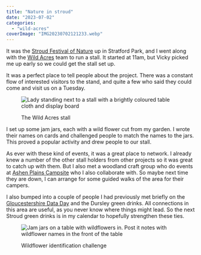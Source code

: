 ```yaml
---
title: "Nature in stroud"
date: "2023-07-02"
categories: 
  - "wild-acres"
coverImage: "IMG20230702121233.webp"
---
```


It was the [Stroud Festival of Nature](https://stroudnature.org/stroud-nature-2023-brochure/) up in Stratford Park, and I went along with the [Wild Acres](https://wildacres.org.uk/) team to run a stall. It started at 11am, but Vicky picked me up early so we could get the stall set up.

It was a perfect place to tell people about the project. There was a constant flow of interested visitors to the stand, and quite a few who said they could come and visit us on a Tuesday.

<figure>

![Lady standing next to a stall with a brightly coloured table cloth and display board](images/IMG20230702110208-1024x631.webp)

<figcaption>

The Wild Acres stall

</figcaption>

</figure>

I set up some jam jars, each with a wild flower cut from my garden. I wrote their names on cards and challenged people to match the names to the jars. This proved a popular activity and drew people to our stall.

As ever with these kind of events, it was a great place to network. I already knew a number of the other stall holders from other projects so it was great to catch up with them. But I also met a woodland craft group who do events at [Ashen Plains Campsite](https://ashenplains.co.uk/) who I also collaborate with. So maybe next time they are down, I can arrange for some guided walks of the area for their campers.

I also bumped into a couple of people I had previously met briefly on the [Gloucestershire Data Day](https://diary.uncountable.uk/2023/04/gloucestershire-data-day/) and the Dursley green drinks. All connections in this area are useful, as you never know where things might lead. So the next Stroud green drinks is in my calendar to hopefully strengthen these ties.

<figure>

![Jam jars on a table with wildflowers in. Post it notes with wildflower names in the front of the table](images/IMG20230702121204-1024x611.webp)

<figcaption>

Wildflower identification challenge

</figcaption>

</figure>
